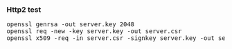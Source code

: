 ### Http2 test

<pre>
openssl genrsa -out server.key 2048
openssl req -new -key server.key -out server.csr
openssl x509 -req -in server.csr -signkey server.key -out server.crt

</pre>
